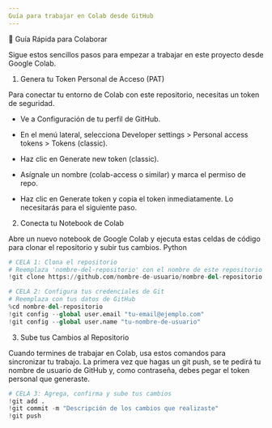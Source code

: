 ```yaml
---
Guía para trabajar en Colab desde GitHub
---
```


🚀 Guía Rápida para Colaborar

Sigue estos sencillos pasos para empezar a trabajar en este proyecto desde Google Colab.

1. Genera tu Token Personal de Acceso (PAT)

Para conectar tu entorno de Colab con este repositorio, necesitas un token de seguridad.

  - Ve a Configuración de tu perfil de GitHub.

  - En el menú lateral, selecciona Developer settings > Personal access tokens > Tokens (classic).

  - Haz clic en Generate new token (classic).

  - Asígnale un nombre (colab-access o similar) y marca el permiso de repo.

  - Haz clic en Generate token y copia el token inmediatamente. Lo necesitarás para el siguiente paso.

2. Conecta tu Notebook de Colab

Abre un nuevo notebook de Google Colab y ejecuta estas celdas de código para clonar el repositorio y subir tus cambios.
Python

```python
# CELA 1: Clona el repositorio
# Reemplaza 'nombre-del-repositorio' con el nombre de este repositorio
!git clone https://github.com/nombre-de-usuario/nombre-del-repositorio.git
```
```python
# CELA 2: Configura tus credenciales de Git
# Reemplaza con tus datos de GitHub
%cd nombre-del-repositorio
!git config --global user.email "tu-email@ejemplo.com"
!git config --global user.name "tu-nombre-de-usuario"
```

3. Sube tus Cambios al Repositorio

Cuando termines de trabajar en Colab, usa estos comandos para sincronizar tu trabajo. La primera vez que hagas un git push, se te pedirá tu nombre de usuario de GitHub y, como contraseña, debes pegar el token personal que generaste.

```python
# CELA 3: Agrega, confirma y sube tus cambios
!git add .
!git commit -m "Descripción de los cambios que realizaste"
!git push
```
